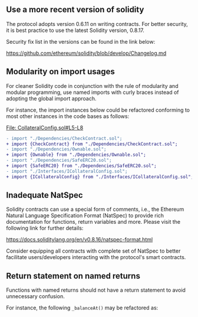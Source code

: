 ## Use a more recent version of solidity
The protocol adopts version 0.6.11 on writing contracts. For better security, it is best practice to use the latest Solidity version, 0.8.17.

Security fix list in the versions can be found in the link below:

https://github.com/ethereum/solidity/blob/develop/Changelog.md

## Modularity on import usages
For cleaner Solidity code in conjunction with the rule of modularity and modular programming, use named imports with curly braces instead of adopting the global import approach.

For instance, the import instances below could be refactored conforming to most other instances in the code bases as follows:

[File: CollateralConfig.sol#L5-L8](https://github.com/code-423n4/2023-02-ethos/blob/main/Ethos-Core/contracts/CollateralConfig.sol#L5-L8)

```diff
- import "./Dependencies/CheckContract.sol";
+ import {CheckContract} from "./Dependencies/CheckContract.sol";
- import "./Dependencies/Ownable.sol";
+ import {Ownable} from "./Dependencies/Ownable.sol";
- import "./Dependencies/SafeERC20.sol";
+ import {SafeERC20} from "./Dependencies/SafeERC20.sol";
- import "./Interfaces/ICollateralConfig.sol";
+ import {ICollateralConfig} from "./Interfaces/ICollateralConfig.sol";
```
## Inadequate NatSpec
Solidity contracts can use a special form of comments, i.e., the Ethereum Natural Language Specification Format (NatSpec) to provide rich documentation for functions, return variables and more. Please visit the following link for further details:

https://docs.soliditylang.org/en/v0.8.16/natspec-format.html

Consider equipping all contracts with complete set of NatSpec to better facilitate users/developers interacting with the protocol's smart contracts.

## Return statement on named returns

Functions with named returns should not have a return statement to avoid unnecessary confusion.

For instance, the following `_balanceAt()` may be refactored as:
 